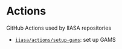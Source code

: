 # Actions
GitHub Actions used by IIASA repositories

- [`iiasa/actions/setup-gams`](https://github.com/iiasa/actions/tree/master/setup-gams): set up GAMS
